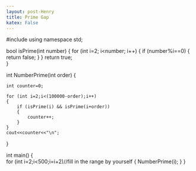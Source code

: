 ```yaml
---
layout: post-Henry
title: Prime Gap
katex: False
---
```

#include <iostream>
using namespace std;

bool isPrime(int number)
{
    for (int i=2; i<number; i++)
    {
        if (number%i==0)
        {
            return false;
        }
    }
    return true;    
}

int NumberPrime(int order)
{

    int counter=0;
    
    for (int i=2;i<(100000-order);i++)
    {
        if (isPrime(i) && isPrime(i+order))
        {
            counter++;
        }
    }
    cout<<counter<<"\n";
}

int main()
{   
    for (int i=2;i<500;i=i+2)//fill in the range by yourself
    {
      NumberPrime(i);
    }
}